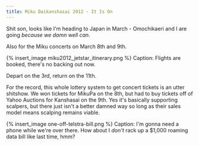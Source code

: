 ```yaml
---
title: Miku Daikanshasai 2012 - It Is On
---
```


Shit son, looks like I'm heading to Japan in March - Omochikaeri and I are going *because we damn well can*.

Also for the Miku concerts on March 8th and 9th.

{% insert_image miku2012_jetstar_itinerary.png %}
Caption: Flights are booked, there's no backing out now.

Depart on the 3rd, return on the 11th.

For the record, this whole lottery system to get concert tickets is an utter shitshow. We won tickets for MikuPa on the 8th, but had to buy tickets off of Yahoo Auctions for Kanshasai on the 9th. Yes it's basically supporting scalpers, but there just isn't a better damned way so long as their sales model means scalping remains viable.

{% insert_image one-off-telstra-bill.png %}
Caption: I'm gonna need a phone while we're over there. How about I *don't* rack up a $1,000 roaming data bill like last time, hmm?

